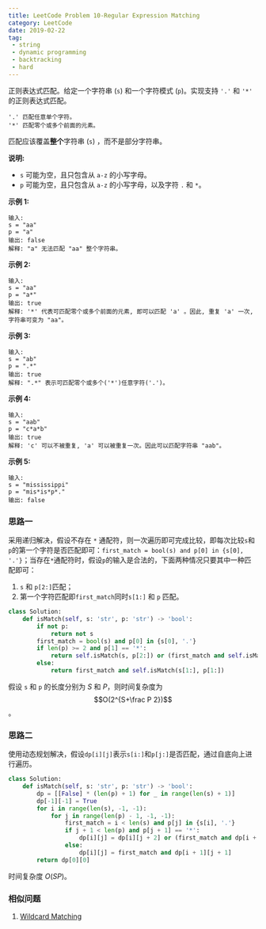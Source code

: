 ```yaml
---
title: LeetCode Problem 10-Regular Expression Matching
category: LeetCode
date: 2019-02-22
tag:
 - string
 - dynamic programming
 - backtracking
 - hard
---
```


正则表达式匹配。给定一个字符串 (`s`) 和一个字符模式 (`p`)。实现支持 `'.'` 和 `'*'` 的正则表达式匹配。

```
'.' 匹配任意单个字符。
'*' 匹配零个或多个前面的元素。
```

匹配应该覆盖**整个**字符串 (`s`) ，而不是部分字符串。

**说明:**

- `s` 可能为空，且只包含从 `a-z` 的小写字母。
- `p` 可能为空，且只包含从 `a-z` 的小写字母，以及字符 `.` 和 `*`。

**示例 1:**

```
输入:
s = "aa"
p = "a"
输出: false
解释: "a" 无法匹配 "aa" 整个字符串。
```

**示例 2:**

```
输入:
s = "aa"
p = "a*"
输出: true
解释: '*' 代表可匹配零个或多个前面的元素, 即可以匹配 'a' 。因此, 重复 'a' 一次, 字符串可变为 "aa"。
```

**示例 3:**

```
输入:
s = "ab"
p = ".*"
输出: true
解释: ".*" 表示可匹配零个或多个('*')任意字符('.')。
```

**示例 4:**

```
输入:
s = "aab"
p = "c*a*b"
输出: true
解释: 'c' 可以不被重复, 'a' 可以被重复一次。因此可以匹配字符串 "aab"。
```

**示例 5:**

```
输入:
s = "mississippi"
p = "mis*is*p*."
输出: false
```

### 思路一

采用递归解决，假设不存在 `*` 通配符，则一次遍历即可完成比较，即每次比较`s`和`p`的第一个字符是否匹配即可：`first_match = bool(s) and p[0] in {s[0], '.'}`；当存在`*`通配符时，假设`p`的输入是合法的，下面两种情况只要其中一种匹配即可：

1. `s` 和 `p[2:]`匹配；
2. 第一个字符匹配即`first_match`同时`s[1:]` 和 `p` 匹配。

```python
class Solution:
    def isMatch(self, s: 'str', p: 'str') -> 'bool':
        if not p:
            return not s
        first_match = bool(s) and p[0] in {s[0], '.'}
        if len(p) >= 2 and p[1] == '*':
            return self.isMatch(s, p[2:]) or (first_match and self.isMatch(s[1:], p))
        else:
            return first_match and self.isMatch(s[1:], p[1:])
```

假设 `s` 和 `p` 的长度分别为 $S$ 和 $P$，则时间复杂度为 $$O(2^{S+\frac P 2})$$。

### 思路二

使用动态规划解决，假设`dp[i][j]`表示`s[i:]`和`p[j:]`是否匹配，通过自底向上进行遍历。

```python
class Solution:
    def isMatch(self, s: 'str', p: 'str') -> 'bool':
        dp = [[False] * (len(p) + 1) for _ in range(len(s) + 1)]
        dp[-1][-1] = True
        for i in range(len(s), -1, -1):
            for j in range(len(p) - 1, -1, -1):
                first_match = i < len(s) and p[j] in {s[i], '.'}
                if j + 1 < len(p) and p[j + 1] == '*':
                    dp[i][j] = dp[i][j + 2] or (first_match and dp[i + 1][j])
                else:
                    dp[i][j] = first_match and dp[i + 1][j + 1]
        return dp[0][0]
```

时间复杂度 $O(SP)$。

### 相似问题

1. [Wildcard Matching]()

